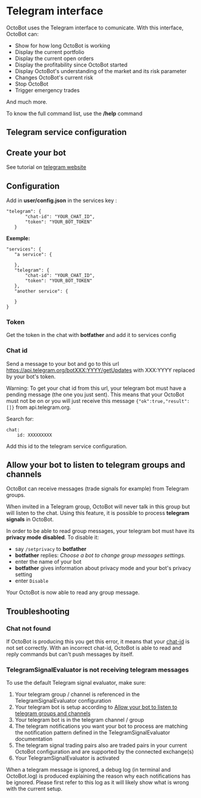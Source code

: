 Telegram interface
==================

OctoBot uses the Telegram interface to comunicate. With this interface,
OctoBot can:

-   Show for how long OctoBot is working
-   Display the current portfolio
-   Display the current open orders
-   Display the profitability since OctoBot started
-   Display OctoBot\'s understanding of the market and its risk
    parameter
-   Changes OctoBot\'s current risk
-   Stop OctoBot
-   Trigger emergency trades

And much more.

To know the full command list, use the **/help** command

Telegram service configuration
------------------------------

Create your bot
---------------

See tutorial on [telegram
website](https://core.telegram.org/bots#6-botfather)

Configuration
-------------

Add in **user/config.json** in the services key :

``` {.sourceCode .json}
"telegram": {
       "chat-id": "YOUR_CHAT_ID",
       "token": "YOUR_BOT_TOKEN"
   }
```

**Exemple:**

``` {.sourceCode .json}
"services": {
   "a service": {

   },
   "telegram": {
       "chat-id": "YOUR_CHAT_ID",
       "token": "YOUR_BOT_TOKEN"
   },
   "another service": {

   }
}
```

### Token

Get the token in the chat with **botfather** and add it to services
config

### Chat id

Send a message to your bot and go to this url
<https://api.telegram.org/botXXX:YYYY/getUpdates> with XXX:YYYY replaced
by your bot\'s token.

Warning: To get your chat id from this url, your telegram bot must have
a pending message (the one you just sent). This means that your OctoBot
must not be on or you will just receive this message
`{"ok":true,"result":[]}` from api.telegram.org.

Search for:

``` {.sourceCode .}
chat:
    id: XXXXXXXXX
```

Add this id to the telegram service configuration.

Allow your bot to listen to telegram groups and channels
--------------------------------------------------------

OctoBot can receive messages (trade signals for example) from Telegram
groups.

When invited in a Telegram group, OctoBot will never talk in this group
but will listen to the chat. Using this feature, it is possible to
process **telegram signals** in OctoBot.

In order to be able to read group messages, your telegram bot must have
its **privacy mode** **disabled**. To disable it:

-   say `/setprivacy` to **botfather**
-   **botfather** replies: *Choose a bot to change group messages
    settings.*
-   enter the name of your bot
-   **botfather** gives information about privacy mode and your bot\'s
    privacy setting
-   enter `Disable`

Your OctoBot is now able to read any group message.

Troubleshooting
---------------

### Chat not found

If OctoBot is producing this you get this error, it means that your
[chat-id](#chat-id) is not set correctly. With an incorrect chat-id,
OctoBot is able to read and reply commands but can\'t push messages by
itself.

### TelegramSignalEvaluator is not receiving telegram messages

To use the default Telegram signal evaluator, make sure:

1.  Your telegram group / channel is referenced in the
    TelegramSignalEvaluator configuration
2.  Your telegram bot is setup according to [Allow your bot to listen to
    telegram groups and
    channels](#allow-your-bot-to-listen-to-telegram-groups-and-channels)
3.  Your telegram bot is in the telegram channel / group
4.  The telegram notifications you want your bot to process are matching
    the notification pattern defined in the TelegramSignalEvaluator
    documentation
5.  The telegram signal trading pairs also are traded pairs in your
    current OctoBot configuration and are supported by the connected
    exchange(s)
6.  Your TelegramSignalEvaluator is activated

When a telegram message is ignored, a debug log (in terminal and
OctoBot.log) is produced explaining the reason why each notifications
has be ignored. Please first refer to this log as it will likely show
what is wrong with the current setup.
